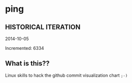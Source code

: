 # ping

## HISTORICAL ITERATION
2014-10-05

Incremented: 6334

## What is this?? 
Linux skills to hack the github commit visualization chart `;-)`
